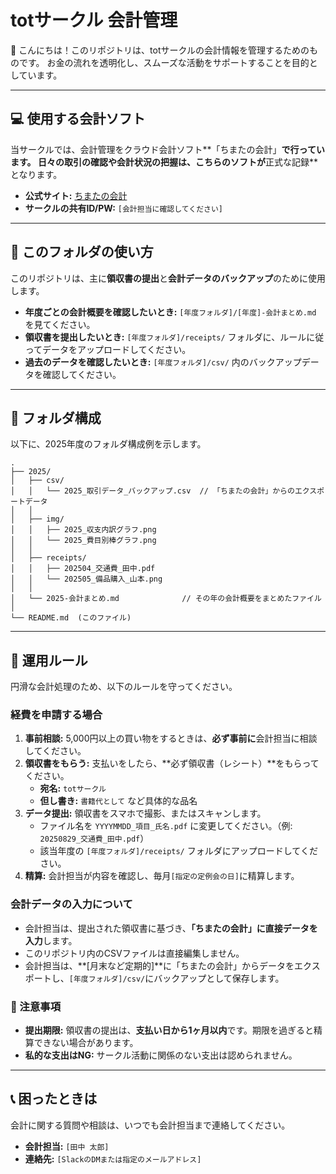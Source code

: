 # totサークル 会計管理



👋 こんにちは！このリポジトリは、totサークルの会計情報を管理するためのものです。 お金の流れを透明化し、スムーズな活動をサポートすることを目的としています。

------



## 💻 使用する会計ソフト



当サークルでは、会計管理をクラウド会計ソフト**「ちまたの会計」**で行っています。 日々の取引の確認や会計状況の把握は、こちらのソフトが**正式な記録**となります。

- **公式サイト:** [ちまたの会計](https://www.google.com/search?q=https://www.chimata.net/)
- **サークルの共有ID/PW:** `[会計担当に確認してください]`

------



## 📖 このフォルダの使い方



このリポジトリは、主に**領収書の提出**と**会計データのバックアップ**のために使用します。

- **年度ごとの会計概要を確認したいとき:** `[年度フォルダ]/[年度]-会計まとめ.md` を見てください。
- **領収書を提出したいとき:** `[年度フォルダ]/receipts/` フォルダに、ルールに従ってデータをアップロードしてください。
- **過去のデータを確認したいとき:** `[年度フォルダ]/csv/` 内のバックアップデータを確認してください。

------



## 📁 フォルダ構成



以下に、2025年度のフォルダ構成例を示します。

```
.
├── 2025/
│   ├── csv/
│   │   └── 2025_取引データ_バックアップ.csv  // 「ちまたの会計」からのエクスポートデータ
│   │
│   ├── img/
│   │   ├── 2025_収支内訳グラフ.png
│   │   └── 2025_費目別棒グラフ.png
│   │
│   ├── receipts/
│   │   ├── 202504_交通費_田中.pdf
│   │   └── 202505_備品購入_山本.png
│   │
│   └── 2025-会計まとめ.md              // その年の会計概要をまとめたファイル
│
└── README.md  (このファイル)
```

------



## 🔄 運用ルール



円滑な会計処理のため、以下のルールを守ってください。



### 経費を申請する場合



1. **事前相談:** 5,000円以上の買い物をするときは、**必ず事前に**会計担当に相談してください。
2. **領収書をもらう:** 支払いをしたら、**必ず領収書（レシート）**をもらってください。
   - **宛名:** `totサークル`
   - **但し書き:** `書籍代として` など具体的な品名
3. **データ提出:** 領収書をスマホで撮影、またはスキャンします。
   - ファイル名を `YYYYMMDD_項目_氏名.pdf` に変更してください。（例: `20250829_交通費_田中.pdf`）
   - 該当年度の `[年度フォルダ]/receipts/` フォルダにアップロードしてください。
4. **精算:** 会計担当が内容を確認し、毎月`[指定の定例会の日]`に精算します。



### 会計データの入力について



- 会計担当は、提出された領収書に基づき、**「ちまたの会計」に直接データを入力**します。
- このリポジトリ内のCSVファイルは直接編集しません。
- 会計担当は、**[月末など定期的]**に「ちまたの会計」からデータをエクスポートし、`[年度フォルダ]/csv/`にバックアップとして保存します。



### 🚨 注意事項



- **提出期限:** 領収書の提出は、**支払い日から1ヶ月以内**です。期限を過ぎると精算できない場合があります。
- **私的な支出はNG:** サークル活動に関係のない支出は認められません。

------



## 📞 困ったときは



会計に関する質問や相談は、いつでも会計担当まで連絡してください。

- **会計担当:** `[田中 太郎]`
- **連絡先:** `[SlackのDMまたは指定のメールアドレス]`